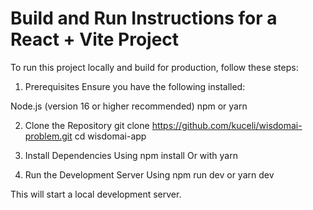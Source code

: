# Build and Run Instructions for a React + Vite Project
To run this project locally and build for production, follow these steps:
1. Prerequisites
Ensure you have the following installed:

Node.js (version 16 or higher recommended)
npm or yarn

2. Clone the Repository
git clone https://github.com/kuceli/wisdomai-problem.git
cd wisdomai-app

3. Install Dependencies
Using npm install
Or with yarn

4. Run the Development Server
Using npm run dev
or yarn dev

This will start a local development server.
